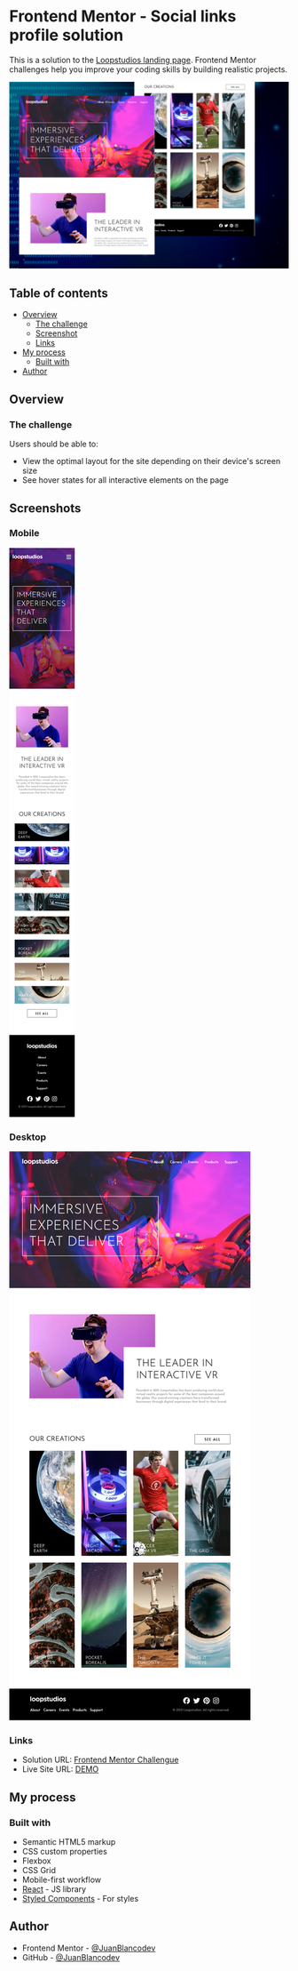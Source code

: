 # Frontend Mentor - Social links profile solution

This is a solution to the [Loopstudios landing page](https://www.frontendmentor.io/challenges/loopstudios-landing-page-N88J5Onjw/hub). Frontend Mentor challenges help you improve your coding skills by building realistic projects. 

![Desktop preview](./screenshots/desktop-preview.jpg)

## Table of contents

- [Overview](#overview)
  - [The challenge](#the-challenge)
  - [Screenshot](#screenshot)
  - [Links](#links)
- [My process](#my-process)
  - [Built with](#built-with)
- [Author](#author)

## Overview

### The challenge

Users should be able to:

- View the optimal layout for the site depending on their device's screen size
- See hover states for all interactive elements on the page

## Screenshots

### Mobile
![Mobile](./screenshots/mobile.png)

### Desktop
![Desktop](./screenshots/desktop.png)

### Links

- Solution URL: [Frontend Mentor Challengue]()
- Live Site URL: [DEMO](https://juanblancodev.github.io/loopstudios-landing-page/)

## My process

### Built with

- Semantic HTML5 markup
- CSS custom properties
- Flexbox
- CSS Grid
- Mobile-first workflow
- [React](https://reactjs.org/) - JS library
- [Styled Components](https://styled-components.com/) - For styles

## Author

- Frontend Mentor - [@JuanBlancodev](https://www.frontendmentor.io/profile/JuanBlancodev)
- GitHub - [@JuanBlancodev](https://github.com/JuanBlancodev)